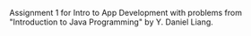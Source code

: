 Assignment 1 for Intro to App Development with problems from "Introduction to Java Programming" by Y. Daniel Liang.

